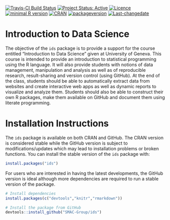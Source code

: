 
<!-- README.md is generated from README.Rmd. Please edit that file -->

[![Travis-CI Build
Status](https://travis-ci.org/SMAC-Group/stat297.svg?branch=master)](https://travis-ci.org/SMAC-Group/stat297)
[![Project Status:
Active](http://www.repostatus.org/badges/latest/active.svg)](http://www.repostatus.org/#active)
[![Licence](https://img.shields.io/badge/licence-CC%20BY--NC--SA%204.0-blue.svg)](https://www.gnu.org/licenses/gpl-3.0.en.html)
[![minimal R
version](https://img.shields.io/badge/R%3E%3D-3.4.0-6666ff.svg)](https://cran.r-project.org/)
[![CRAN](http://www.r-pkg.org/badges/version/stat297)](https://cran.r-project.org/package=stat297)
[![packageversion](https://img.shields.io/badge/Package%20version-0.1.0-orange.svg?style=flat-square)](commits/develop)
[![Last-changedate](https://img.shields.io/badge/last%20change-2020--02--12-yellowgreen.svg)](/commits/master)

# Introduction to Data Science

The objective of the `ids` package is to provide a support for the
course entitled “Introduction to Data Science” given at University of
Geneva. This course is intended to provide an introduction to
statistical programming using the R language. It will also provide
students with notions of data management, manipulation and analysis as
well as of reproducible research, result-sharing and version control
(using GitHub). At the end of the class, students should be able to
automatically extract data from websites and create interactive web apps
as well as dynamic reports to visualize and analyze them. Students
should also be able to construct their own R packages, make them
available on GitHub and document them using literate programming.

# Installation Instructions

The `ids` package is available on both CRAN and GitHub. The CRAN version
is considered stable while the GitHub version is subject to
modifications/updates which may lead to installation problems or broken
functions. You can install the stable version of the `ids` package with:

``` r
install.packages("ids")
```

For users who are interested in having the latest developments, the
GitHub version is ideal although more dependencies are required to run a
stable version of the package.

``` r
# Install dependencies
install.packages(c("devtools","knitr","rmarkdown"))

# Install the package from GitHub
devtools::install_github("SMAC-Group/ids")
```
